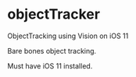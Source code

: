 # objectTracker
ObjectTracking using Vision on iOS 11

Bare bones object tracking.

Must have iOS 11 installed.
